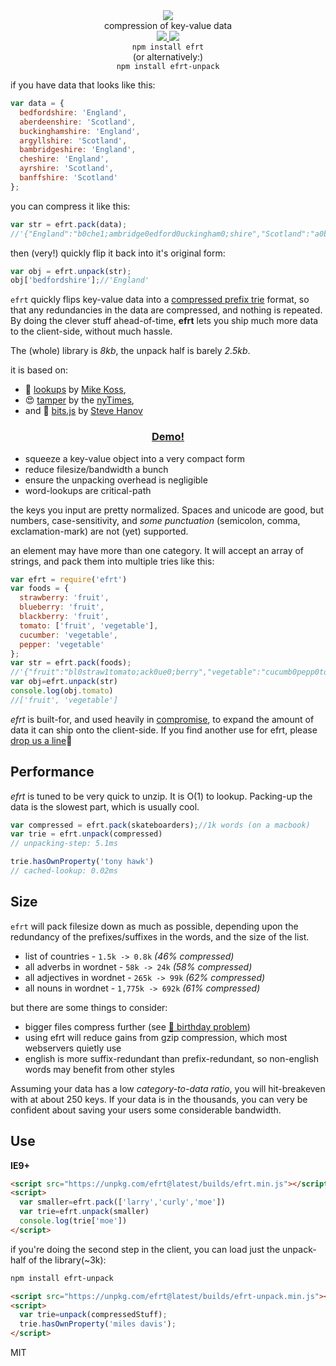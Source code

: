 <div align="center">
  <img src="https://cloud.githubusercontent.com/assets/399657/23590290/ede73772-01aa-11e7-8915-181ef21027bc.png" />
  <div>compression of key-value data</div>
  <a href="https://npmjs.org/package/efrt">
    <img src="https://img.shields.io/npm/v/efrt.svg?style=flat-square" />
  </a>
  <a href="https://nodejs.org/api/documentation.html#documentation_stability_index">
    <img src="https://img.shields.io/badge/stability-stable-green.svg?style=flat-square" />
  </a>
</div>

<div align="center">
  <code>npm install efrt</code>
  <br/>
  (or alternatively:)
  <br/>
  <code>npm install efrt-unpack</code>
</div>

if you have data that looks like this:
```js
var data = {
  bedfordshire: 'England',
  aberdeenshire: 'Scotland',
  buckinghamshire: 'England',
  argyllshire: 'Scotland',
  bambridgeshire: 'England',
  cheshire: 'England',
  ayrshire: 'Scotland',
  banffshire: 'Scotland'
};
```
you can compress it like this:
```js
var str = efrt.pack(data);
//'{"England":"b0che1;ambridge0edford0uckingham0;shire","Scotland":"a0banff1;berdeen0rgyll0yr0;shire"}'
```
then (very!) quickly flip it back into it's original form:
```js
var obj = efrt.unpack(str);
obj['bedfordshire'];//'England'
```

`efrt` quickly flips key-value data into a [compressed prefix trie](https://en.wikipedia.org/wiki/Trie) format, so that any redundancies in the data are compressed, and nothing is repeated. By doing the clever stuff ahead-of-time, **efrt** lets you ship much more data to the client-side, without much hassle.

The (whole) library is *8kb*, the unpack half is barely *2.5kb*. 

it is based on:
* 💚 [lookups](https://github.com/mckoss/lookups) by [Mike Koss](https://github.com/mckoss), 
* 😍 [tamper](https://nytimes.github.io/tamper/) by the [nyTimes](https://github.com/NYTimes/), 
* and 💓 [bits.js](http://stevehanov.ca/blog/index.php?id=120) by [Steve Hanov](https://twitter.com/smhanov)

<h3 align="center">
  <a href="https://rawgit.com/nlp-compromise/efrt/master/demo/index.html">Demo!</a>
</h3>

 * squeeze a key-value object into a very compact form
 * reduce filesize/bandwidth a bunch
 * ensure the unpacking overhead is negligible
 * word-lookups are critical-path

the keys you input are pretty normalized. Spaces and unicode are good, but numbers, case-sensitivity, and *some punctuation* (semicolon, comma, exclamation-mark) are not (yet) supported.

an element may have more than one category. It will accept an array of strings, and pack them into multiple tries like this:
```js
var efrt = require('efrt')
var foods = {
  strawberry: 'fruit',
  blueberry: 'fruit',
  blackberry: 'fruit',
  tomato: ['fruit', 'vegetable'],
  cucumber: 'vegetable',
  pepper: 'vegetable'
};
var str = efrt.pack(foods);
//'{"fruit":"bl0straw1tomato;ack0ue0;berry","vegetable":"cucumb0pepp0tomato;er"}'
var obj=efrt.unpack(str)
console.log(obj.tomato)
//['fruit', 'vegetable']
```

*efrt* is built-for, and used heavily in [compromise](https://github.com/nlp-compromise/compromise), to expand the amount of data it can ship onto the client-side. 
If you find another use for efrt, please [drop us a line](mailto:spencermountain@gmail.com)🎈

## Performance
*efrt* is tuned to be very quick to unzip. It is O(1) to lookup. Packing-up the data is the slowest part, which is usually cool.
```js
var compressed = efrt.pack(skateboarders);//1k words (on a macbook)
var trie = efrt.unpack(compressed)
// unpacking-step: 5.1ms

trie.hasOwnProperty('tony hawk')
// cached-lookup: 0.02ms
```

## Size
`efrt` will pack filesize down as much as possible, depending upon the redundancy of the prefixes/suffixes in the words, and the size of the list.
* list of countries - `1.5k -> 0.8k` *(46% compressed)*
* all adverbs in wordnet - `58k -> 24k` *(58% compressed)*
* all adjectives in wordnet - `265k -> 99k` *(62% compressed)*
* all nouns in wordnet - `1,775k -> 692k` *(61% compressed)*

but there are some things to consider:
* bigger files compress further (see [🎈 birthday problem](https://en.wikipedia.org/wiki/Birthday_problem))
* using efrt will reduce gains from gzip compression, which most webservers quietly use
* english is more suffix-redundant than prefix-redundant, so non-english words may benefit from other styles

Assuming your data has a low _category-to-data ratio_, you will hit-breakeven with at about 250 keys. If your data is in the thousands, you can very be confident about saving your users some considerable bandwidth.

## Use
**IE9+**
```html
<script src="https://unpkg.com/efrt@latest/builds/efrt.min.js"></script>
<script>
  var smaller=efrt.pack(['larry','curly','moe'])
  var trie=efrt.unpack(smaller)
  console.log(trie['moe'])
</script>
```

if you're doing the second step in the client, you can load just the unpack-half of the library(~3k):
```bash
npm install efrt-unpack
```
```html
<script src="https://unpkg.com/efrt@latest/builds/efrt-unpack.min.js"></script>
<script>
  var trie=unpack(compressedStuff);
  trie.hasOwnProperty('miles davis');
</script>
```

MIT
